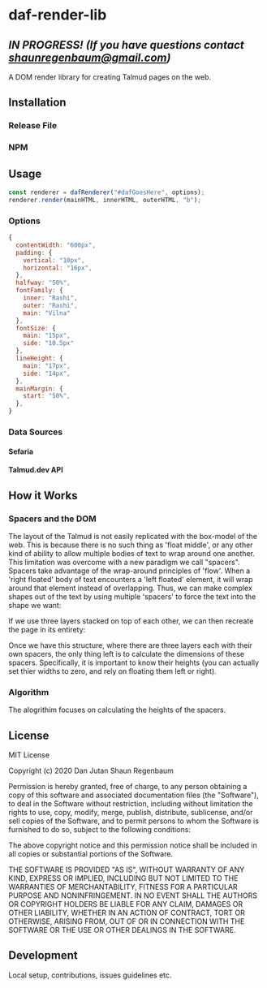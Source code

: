 # daf-render-lib
## *IN PROGRESS! (If you have questions contact shaunregenbaum@gmail.com)*
A DOM render library for creating Talmud pages on the web.

## Installation

### Release File

### NPM

## Usage


```javascript
const renderer = dafRenderer("#dafGoesHere", options);
renderer.render(mainHTML, innerHTML, outerHTML, "b");
```

### Options

```javascript
{
  contentWidth: "600px",
  padding: {
    vertical: "10px",
    horizontal: "16px",
  },
  halfway: "50%",
  fontFamily: {
    inner: "Rashi",
    outer: "Rashi",
    main: "Vilna"
  },
  fontSize: {
    main: "15px",
    side: "10.5px"
  },
  lineHeight: {
    main: "17px",
    side: "14px",
  },
  mainMargin: {
    start: "50%",
  },
}
```

### Data Sources

#### Sefaria

#### Talmud.dev API

## How it Works

### Spacers and the DOM
The layout of the Talmud is not easily replicated with the box-model of the web. This is because there is no such thing as 'float middle', or any other kind of ability to allow multiple bodies of text to wrap around one another. This limitation was overcome with a new paradigm we call "spacers". Spacers take advantage of the wrap-around principles of 'flow'. When a 'right floated' body of text encounters a 'left floated' element, it will wrap around that element instead of overlapping. Thus, we can make complex shapes out of the text by using multiple 'spacers' to force the text into the shape we want:

If we use three layers stacked on top of each other, we can then recreate the page in its entirety:

Once we have this structure, where there are three layers each with their own spacers, the only thing left is to calculate the dimensions of these spacers. Specifically, it is important to know their heights (you can actually set thier widths to zero, and rely on floating them left or right). 


### Algorithm
The alogrithim focuses on calculating the heights of the spacers.

## License
  
MIT License

Copyright (c) 2020 Dan Jutan Shaun Regenbaum

Permission is hereby granted, free of charge, to any person obtaining a copy
of this software and associated documentation files (the "Software"), to deal
in the Software without restriction, including without limitation the rights
to use, copy, modify, merge, publish, distribute, sublicense, and/or sell
copies of the Software, and to permit persons to whom the Software is
furnished to do so, subject to the following conditions:

The above copyright notice and this permission notice shall be included in all
copies or substantial portions of the Software.

THE SOFTWARE IS PROVIDED "AS IS", WITHOUT WARRANTY OF ANY KIND, EXPRESS OR
IMPLIED, INCLUDING BUT NOT LIMITED TO THE WARRANTIES OF MERCHANTABILITY,
FITNESS FOR A PARTICULAR PURPOSE AND NONINFRINGEMENT. IN NO EVENT SHALL THE
AUTHORS OR COPYRIGHT HOLDERS BE LIABLE FOR ANY CLAIM, DAMAGES OR OTHER
LIABILITY, WHETHER IN AN ACTION OF CONTRACT, TORT OR OTHERWISE, ARISING FROM,
OUT OF OR IN CONNECTION WITH THE SOFTWARE OR THE USE OR OTHER DEALINGS IN THE
SOFTWARE.

## Development
Local setup, contributions, issues guidelines etc.



